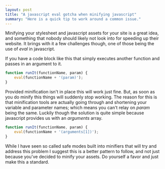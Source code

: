 ```yaml
---
layout: post
title: "A javascript eval gotcha when minifying javascript"
summary: "Here is a quick tip to work around a common issue."
---
```


Minifying your stylesheet and javascript assets for your site is a great idea, and something that nobody should likely not look into for speeding up their website. It brings with it a few challenges though, one of those being the use of *eval* in javascript.

If you have a code block like this that simply executes another function and passes in an argument to it.

``` js
function runIt(functionName, param) {
	eval(functionName + '(param)');
}
```

Provided minification isn't in place this will work just fine. But, as soon as you do minify this things will suddenly stop working. The reason for this is that minification tools are actually going through and shortening your variable and parameter names; which means you can't relay on *param* being the same. Luckily though the solution is quite simple because javascript provides us with an *arguments* array. 

``` js
function runIt(functionName, param) {
	eval(functionName + '(arguments[1])');
}
```

While I have seen so called safe modes built into minifiers that will try and address this problem I suggest this is a better pattern to follow, and not just because you've decided to minify your assets. Do yourself a favor and just make this a standard.